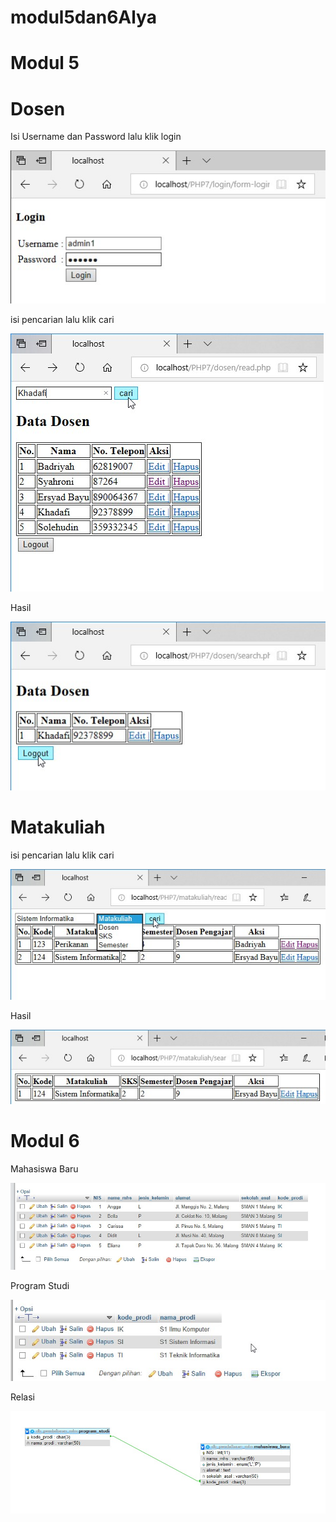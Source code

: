 # modul5dan6Alya
# Modul 5
# Dosen
Isi Username dan Password lalu klik login

![alt text](https://github.com/AlyaSelviaTamzila/modul5dan6Alya/blob/master/1.jpg)

isi pencarian lalu klik cari

![alt text](https://github.com/AlyaSelviaTamzila/modul5dan6Alya/blob/master/2.jpg)

Hasil

![alt text](https://github.com/AlyaSelviaTamzila/modul5dan6Alya/blob/master/3.jpg)

# Matakuliah

isi pencarian lalu klik cari

![alt text](https://github.com/AlyaSelviaTamzila/modul5dan6Alya/blob/master/4.jpg)

Hasil

![alt text](https://github.com/AlyaSelviaTamzila/modul5dan6Alya/blob/master/5.jpg)

# Modul 6

Mahasiswa Baru

![alt text](https://github.com/AlyaSelviaTamzila/modul5dan6Alya/blob/master/6.jpg)

Program Studi

![alt text](https://github.com/AlyaSelviaTamzila/modul5dan6Alya/blob/master/7.jpg)

Relasi

![alt text](https://github.com/AlyaSelviaTamzila/modul5dan6Alya/blob/master/8.jpg)
